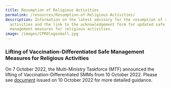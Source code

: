 ```yaml
---
title: Resumption of Religious Activities
permalink: /resources/Resumption-of-Religious-Activities/
description: Information on the latest advisory for the resumption of religious
  activities and the link to the acknowledgement form for updated safe
  management measures for religious activities.
image: /images/CPROlogosmall.jpg
---
```

### Lifting of Vaccination-Differentiated Safe Management Measures for Religious Activities

On 7 October 2022, the Multi-Ministry Taskforce (MTF) announced the lifting of Vaccination-Differentiated SMMs from 10 October 2022. Please see [document](/files/VaccinationOurPrimaryDefenceinLivingWithCovid19(10Oct2022).pdf) issued on 10 October 2022 for more detailed guidance.